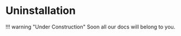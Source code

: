 Uninstallation
==============

!!! warning "Under Construction"
    Soon all our docs will belong to you.
